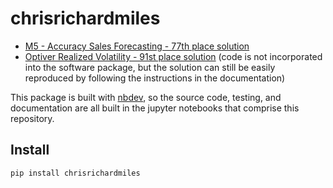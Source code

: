 chrisrichardmiles
================

<!-- WARNING: THIS FILE WAS AUTOGENERATED! DO NOT EDIT! -->

- [M5 - Accuracy Sales Forecasting - 77th place
  solution](https://github.com/ChrisRichardMiles/chrisrichardmiles/tree/master/projects/m5)
- [Optiver Realized Volatility - 91st place
  solution](https://github.com/ChrisRichardMiles/chrisrichardmiles/tree/master/projects/optiver)
  (code is not incorporated into the software package, but the solution
  can still be easily reproduced by following the instructions in the
  documentation)

This package is built with [nbdev](https://nbdev.fast.ai/), so the
source code, testing, and documentation are all built in the jupyter
notebooks that comprise this repository.

## Install

`pip install chrisrichardmiles`

